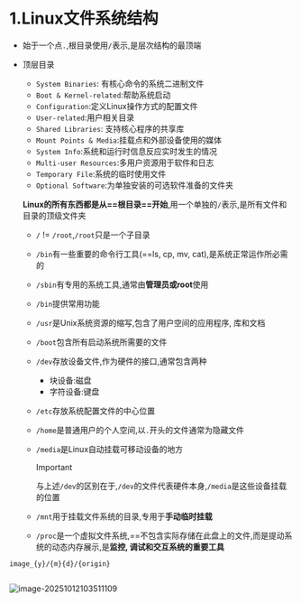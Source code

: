 # 1.Linux文件系统结构

- 始于一个点`.`,根目录使用`/`表示,是层次结构的最顶端

- 顶层目录

  - `System Binaries`: 有核心命令的系统二进制文件
  - `Boot & Kernel-related`:帮助系统启动
  - `Configuration`:定义Linux操作方式的配置文件
  - `User-related`:用户相关目录
  - `Shared Libraries`: 支持核心程序的共享库
  - `Mount Points & Media`:挂载点和外部设备使用的媒体
  - `System Info`:系统和运行时信息反应实时发生的情况
  - `Multi-user Resources`:多用户资源用于软件和日志
  - `Temporary File`:系统的临时使用文件
  - `Optional Software`:为单独安装的可选软件准备的文件夹

  **Linux的所有东西都是从==根目录==开始**,用一个单独的`/`表示,是所有文件和目录的顶级文件夹

  

  - `/` != `/root`,`/root`只是一个子目录
  
  - `/bin`有一些重要的命令行工具(==ls, cp, mv, cat),是系统正常运作所必需的
  
  - `/sbin`有专用的系统工具,通常由**管理员或root**使用

  - `/bin`提供常用功能
  
  - `/usr`是Unix系统资源的缩写,包含了用户空间的应用程序, 库和文档
  
  - `/boot`包含所有启动系统所需要的文件
  
  - `/dev`存放设备文件,作为硬件的接口,通常包含两种
  
    - 块设备:磁盘
    - 字符设备:键盘
  
  - `/etc`存放系统配置文件的中心位置
  
  - `/home`是普通用户的个人空间,以`.`开头的文件通常为隐藏文件
  
  - `/media`是Linux自动挂载可移动设备的地方
  
    > [!important]
    >
    > 与上述`/dev`的区别在于,`/dev`的文件代表硬件本身,`/media`是这些设备挂载的位置 
  
  - `/mnt`用于挂载文件系统的目录,专用于**手动临时挂载**
  
  - `/proc`是一个虚拟文件系统,==不包含实际存储在此盘上的文件,而是提动系统的动态内存展示,是**监控, 调试和交互系统的重要工具**
  

```
image_{y}/{m}{d}/{origin}
```

```

```



![image-20251012103511109](https://raw.githubusercontent.com/camus0809/Typora_Image/devl/image-20251012103511109.png)
